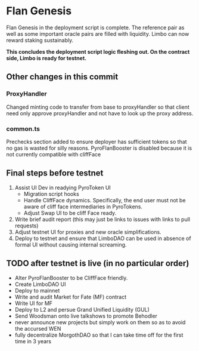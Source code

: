# Flan Genesis

Flan Genesis in the deployment script is complete. The reference pair as well as some important oracle pairs are filled with liquidity.
Limbo can now reward staking sustainably.

**This concludes the deployment script logic fleshing out. On the contract side, Limbo is ready for testnet.**

## Other changes in this commit

### ProxyHandler

Changed minting code to transfer from base to proxyHandler so that client need only approve proxyHandler and not have to look up the proxy address.

### common.ts
Prechecks section added to ensure deployer has sufficient tokens so that no gas is wasted for silly reasons.
PyroFlanBooster is disabled because it is not currently compatible with cliffFace

## Final steps before testnet

1. Assist UI Dev in readying PyroToken UI
    - Migration script hooks
    - Handle CliffFace dynamics. Specifically, the end user must not be aware of cliff face intermediaries in PyroTokens.
    - Adjust Swap UI to be cliff Face ready.
2. Write brief audit report (this may just be links to issues with links to pull requests)
3. Adjust testnet UI for proxies and new oracle simplifications.
4. Deploy to testnet and ensure that LimboDAO can be used in absence of formal UI without causing internal screaming.

## TODO after testnet is live (in no particular order)

- Alter PyroFlanBooster to be CliffFace friendly.
- Create LimboDAO UI
- Deploy to mainnet
- Write and audit Market for Fate (MF) contract
- Write UI for MF
- Deploy to L2 and persue Grand Unified Liquidity (GUL)
- Send Woodsman onto live talkshows to promote Behodler
- never announce new projects but simply work on them so as to avoid the accursed WEN
- fully decentralize MorgothDAO so that I can take time off for the first time in 3 years